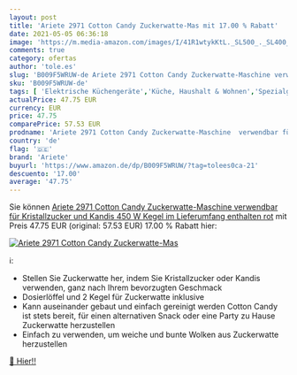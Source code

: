 ```yaml
---
layout: post
title: 'Ariete 2971 Cotton Candy Zuckerwatte-Mas mit 17.00 % Rabatt'
date: 2021-05-05 06:36:18
image: 'https://m.media-amazon.com/images/I/41R1wtykKtL._SL500_._SL400_.jpg'
comments: true
category: ofertas
author: 'tole.es'
slug: 'B009F5WRUW-de Ariete 2971 Cotton Candy Zuckerwatte-Maschine verwendbar...'
sku: 'B009F5WRUW-de'
tags: [ 'Elektrische Küchengeräte','Küche, Haushalt & Wohnen','Spezialgeräte','Zuckerwattemaschinen','ariete', ]
actualPrice: 47.75 EUR
currency: EUR
price: 47.75
comparePrice: 57.53 EUR
prodname: 'Ariete 2971 Cotton Candy Zuckerwatte-Maschine  verwendbar für Kristallzucker und Kandis  450 W  Kegel im Lieferumfang enthalten  rot'
country: 'de'
flag: '🇩🇪'
brand: 'Ariete'
buyurl: 'https://www.amazon.de/dp/B009F5WRUW/?tag=tolees0ca-21'
descuento: '17.00'
average: '47.75'
---
```


Sie können [Ariete 2971 Cotton Candy Zuckerwatte-Maschine  verwendbar für Kristallzucker und Kandis  450 W  Kegel im Lieferumfang enthalten  rot](https://www.amazon.de/dp/B009F5WRUW/?tag=tolees0ca-21) mit Preis 47.75 EUR (original: 57.53 EUR) 17.00 % Rabatt hier:

[![Ariete 2971 Cotton Candy Zuckerwatte-Mas](https://m.media-amazon.com/images/I/41R1wtykKtL._SL500_._SL400_.jpg)](https://www.amazon.de/dp/B009F5WRUW/?tag=tolees0ca-21)

ℹ️:

- Stellen Sie Zuckerwatte her, indem Sie Kristallzucker oder Kandis verwenden, ganz nach Ihrem bevorzugten Geschmack
- Dosierlöffel und 2 Kegel für Zuckerwatte inklusive
- Kann auseinander gebaut und einfach gereinigt werden Cotton Candy ist stets bereit, für einen alternativen Snack oder eine Party zu Hause Zuckerwatte herzustellen
- Einfach zu verwenden, um weiche und bunte Wolken aus Zuckerwatte herzustellen

[🛒 Hier!!](https://www.amazon.de/dp/B009F5WRUW/?tag=tolees0ca-21)
